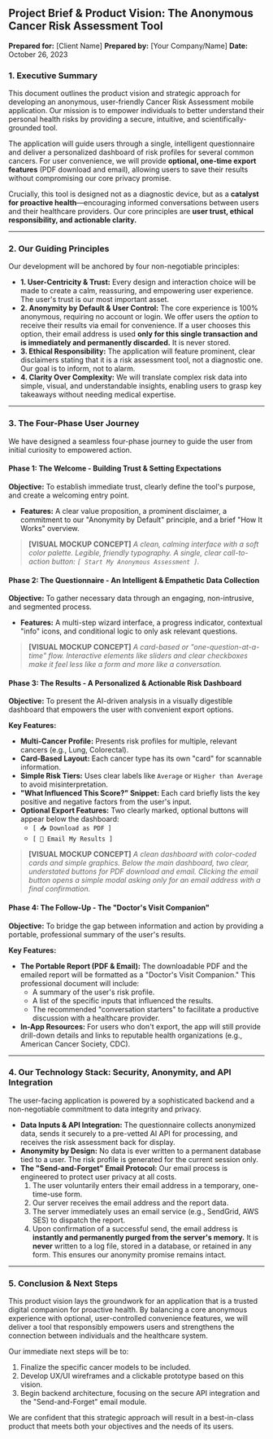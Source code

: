 

## **Project Brief & Product Vision: The Anonymous Cancer Risk Assessment Tool**

**Prepared for:** [Client Name]
**Prepared by:** [Your Company/Name]
**Date:** October 26, 2023

### 1. Executive Summary

This document outlines the product vision and strategic approach for developing an anonymous, user-friendly Cancer Risk Assessment mobile application. Our mission is to empower individuals to better understand their personal health risks by providing a secure, intuitive, and scientifically-grounded tool.

The application will guide users through a single, intelligent questionnaire and deliver a personalized dashboard of risk profiles for several common cancers. For user convenience, we will provide **optional, one-time export features** (PDF download and email), allowing users to save their results without compromising our core privacy promise.

Crucially, this tool is designed not as a diagnostic device, but as a **catalyst for proactive health**—encouraging informed conversations between users and their healthcare providers. Our core principles are **user trust, ethical responsibility, and actionable clarity.**

---

### 2. Our Guiding Principles

Our development will be anchored by four non-negotiable principles:

*   **1. User-Centricity & Trust:** Every design and interaction choice will be made to create a calm, reassuring, and empowering user experience. The user's trust is our most important asset.
*   **2. Anonymity by Default & User Control:** The core experience is 100% anonymous, requiring no account or login. We offer users the *option* to receive their results via email for convenience. If a user chooses this option, their email address is used **only for this single transaction and is immediately and permanently discarded.** It is never stored.
*   **3. Ethical Responsibility:** The application will feature prominent, clear disclaimers stating that it is a risk assessment tool, not a diagnostic one. Our goal is to inform, not to alarm.
*   **4. Clarity Over Complexity:** We will translate complex risk data into simple, visual, and understandable insights, enabling users to grasp key takeaways without needing medical expertise.

---

### 3. The Four-Phase User Journey

We have designed a seamless four-phase journey to guide the user from initial curiosity to empowered action.

#### **Phase 1: The Welcome - Building Trust & Setting Expectations**

**Objective:** To establish immediate trust, clearly define the tool's purpose, and create a welcoming entry point.
*   **Features:** A clear value proposition, a prominent disclaimer, a commitment to our "Anonymity by Default" principle, and a brief "How It Works" overview.

> **[VISUAL MOCKUP CONCEPT]**
> *A clean, calming interface with a soft color palette. Legible, friendly typography. A single, clear call-to-action button: `[ Start My Anonymous Assessment ]`.*

#### **Phase 2: The Questionnaire - An Intelligent & Empathetic Data Collection**

**Objective:** To gather necessary data through an engaging, non-intrusive, and segmented process.
*   **Features:** A multi-step wizard interface, a progress indicator, contextual "info" icons, and conditional logic to only ask relevant questions.

> **[VISUAL MOCKUP CONCEPT]**
> *A card-based or "one-question-at-a-time" flow. Interactive elements like sliders and clear checkboxes make it feel less like a form and more like a conversation.*

#### **Phase 3: The Results - A Personalized & Actionable Risk Dashboard**

**Objective:** To present the AI-driven analysis in a visually digestible dashboard that empowers the user with convenient export options.

**Key Features:**
*   **Multi-Cancer Profile:** Presents risk profiles for multiple, relevant cancers (e.g., Lung, Colorectal).
*   **Card-Based Layout:** Each cancer type has its own "card" for scannable information.
*   **Simple Risk Tiers:** Uses clear labels like `Average` or `Higher than Average` to avoid misinterpretation.
*   **"What Influenced This Score?" Snippet:** Each card briefly lists the key positive and negative factors from the user's input.
*   **Optional Export Features:** Two clearly marked, optional buttons will appear below the dashboard:
    *   `[ 📥 Download as PDF ]`
    *   `[ 📧 Email My Results ]`

> **[VISUAL MOCKUP CONCEPT]**
> *A clean dashboard with color-coded cards and simple graphics. Below the main dashboard, two clear, understated buttons for PDF download and email. Clicking the email button opens a simple modal asking only for an email address with a final confirmation.*

#### **Phase 4: The Follow-Up - The "Doctor's Visit Companion"**

**Objective:** To bridge the gap between information and action by providing a portable, professional summary of the user's results.

**Key Features:**
*   **The Portable Report (PDF & Email):** The downloadable PDF and the emailed report will be formatted as a "Doctor's Visit Companion." This professional document will include:
    *   A summary of the user's risk profile.
    *   A list of the specific inputs that influenced the results.
    *   The recommended "conversation starters" to facilitate a productive discussion with a healthcare provider.
*   **In-App Resources:** For users who don't export, the app will still provide drill-down details and links to reputable health organizations (e.g., American Cancer Society, CDC).

---

### 4. Our Technology Stack: Security, Anonymity, and API Integration

The user-facing application is powered by a sophisticated backend and a non-negotiable commitment to data integrity and privacy.

*   **Data Inputs & API Integration:** The questionnaire collects anonymized data, sends it securely to a pre-vetted AI API for processing, and receives the risk assessment back for display.
*   **Anonymity by Design:** No data is ever written to a permanent database tied to a user. The risk profile is generated for the current session only.
*   **The "Send-and-Forget" Email Protocol:** Our email process is engineered to protect user privacy at all costs.
    1.  The user voluntarily enters their email address in a temporary, one-time-use form.
    2.  Our server receives the email address and the report data.
    3.  The server immediately uses an email service (e.g., SendGrid, AWS SES) to dispatch the report.
    4.  Upon confirmation of a successful send, the email address is **instantly and permanently purged from the server's memory.** It is **never** written to a log file, stored in a database, or retained in any form. This ensures our anonymity promise remains intact.

---

### 5. Conclusion & Next Steps

This product vision lays the groundwork for an application that is a trusted digital companion for proactive health. By balancing a core anonymous experience with optional, user-controlled convenience features, we will deliver a tool that responsibly empowers users and strengthens the connection between individuals and the healthcare system.

Our immediate next steps will be to:
1.  Finalize the specific cancer models to be included.
2.  Develop UX/UI wireframes and a clickable prototype based on this vision.
3.  Begin backend architecture, focusing on the secure API integration and the "Send-and-Forget" email module.

We are confident that this strategic approach will result in a best-in-class product that meets both your objectives and the needs of its users.